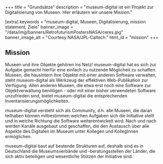 +++
title = "Grundsätze"
description = "museum-digital ist ein Projekt zur Digitalisierung von Museen. Hier erläutern wir unsere Mission."

[extra]
keywords = "museum-digital, Museen, Digitalisierung, mission statement, Ziele"
banner_image = "/data/img/banners/RetrofuturismPostersNASA/ceres.jpg"
banner_image_alt = "Courtesy NASA/JPL-Caltech."
html_id = "mission"
+++

## Mission

Museen und ihre Objekte gehören ins Netz! museum-digital hat es sich zur Aufgabe gemacht hierfür eine einfach zu nutzende Möglicheit zu schaffen. Museen, die hausintern ihre Objekte mit einer anderen Software verwalten, steht museum-digital als Werkzeug der effektiven Web-Publikation zur Verfügung. Allen anderen Museen, die etwa erst noch eine Software zur Objektverwaltung benötigen - oder mit einer bisher verwendeten Software unzufrieden sind, bietet museum-digital die entsprechenden Inventarisierungsmöglichkeiten.

museum-digital versteht sich als Community, d.h. alle Museen, die daran teilhaben können mitbestimmen welchen Aufgaben sich die Initiative stellt und in welche Richtung die Software weiterentwickelt wird. Nach und nach werden Kanäle ausgebaut und geschaffen, die den Austausch über alle Aspekte des Digitalen im Museum unter Kollegen und KollegInnen ermöglichen.

museum-digital baut auf bestende Strukturen auf, deshalb sind es in Deutschland die Museumsverbände und -beratungsstellen der Länder, die sich aktiv beteiligen und wesentliche Stützen der Initiative sind.

